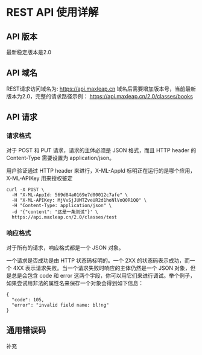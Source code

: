 # REST API 使用详解

## API 版本

最新稳定版本是2.0

## API 域名

REST请求访问域名为:
https://api.maxleap.cn
域名后需要增加版本号，当前最新版本为2.0，完整的请求路径示例：
https://api.maxleap.cn/2.0/classes/books

## API 请求

### 请求格式

对于 POST 和 PUT 请求，请求的主体必须是 JSON 格式，而且 HTTP header 的 Content-Type 需要设置为 application/json。

用户验证通过 HTTP header 来进行，X-ML-AppId 标明正在运行的是哪个应用，X-ML-APIKey 用来授权鉴定


    curl -X POST \
      -H "X-ML-AppId: 569d84a0169e7d00012c7afe" \
      -H "X-ML-APIKey: MjVvSjJUMTZveUR2d1hoNlVoQ0R1QQ" \
      -H "Content-Type: application/json" \
      -d '{"content": "这是一条测试"}' \
      https://api.maxleap.cn/2.0/classes/test


### 响应格式

对于所有的请求，响应格式都是一个 JSON 对象。

一个请求是否成功是由 HTTP 状态码标明的。一个 2XX 的状态码表示成功，而一个 4XX 表示请求失败。当一个请求失败时响应的主体仍然是一个 JSON 对象，但是总是会包含 code 和 error 这两个字段，你可以用它们来进行调试。举个例子，如果尝试用非法的属性名来保存一个对象会得到如下信息：

    {
      "code": 105,
      "error": "invalid field name: bl!ng"
    }
    
## 通用错误码
补充
